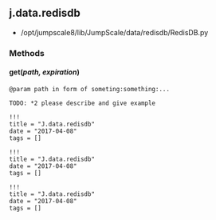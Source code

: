 <!-- toc -->
## j.data.redisdb

- /opt/jumpscale8/lib/JumpScale/data/redisdb/RedisDB.py

### Methods

#### get(*path, expiration*) 

```
@param path in form of someting:something:...

TODO: *2 please describe and give example

```


```
!!!
title = "J.data.redisdb"
date = "2017-04-08"
tags = []
```

```
!!!
title = "J.data.redisdb"
date = "2017-04-08"
tags = []
```

```
!!!
title = "J.data.redisdb"
date = "2017-04-08"
tags = []
```
